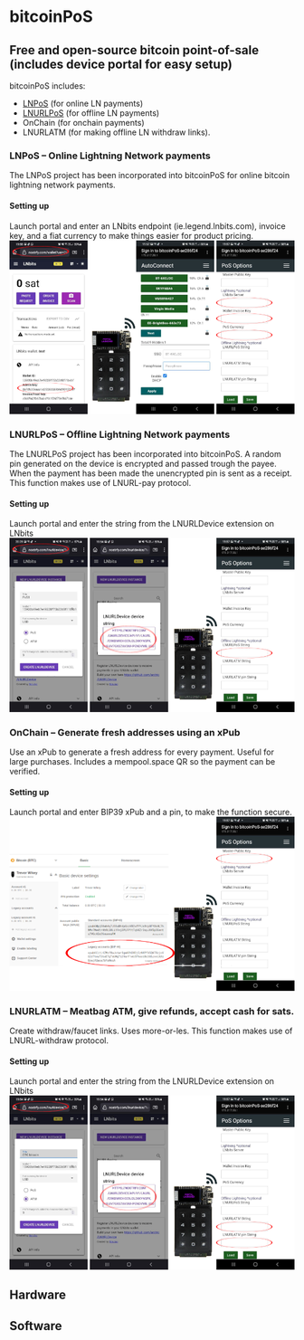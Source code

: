 
# bitcoinPoS 
## Free and open-source bitcoin point-of-sale (includes device portal for easy setup)

bitcoinPoS includes: 
* <a href="https://github.com/arcbtc/LNPoS">LNPoS</a> (for online LN payments)
* <a href="https://github.com/arcbtc/LNURLPoS">LNURLPoS</a> (for offline LN payments) 
* OnChain (for onchain payments)
* LNURLATM (for making offline LN withdraw links).

### LNPoS – Online Lightning Network payments
The LNPoS project has been incorporated into bitcoinPoS for online bitcoin lightning network payments. 

#### Setting up
Launch portal and enter an LNbits endpoint (ie.legend.lnbits.com), invoice key, and a fiat currency to make things easier for product pricing.
![Alt text](images/lnpos.png?raw=true "LNPoS")

### LNURLPoS – Offline Lightning Network payments
The LNURLPoS project has been incorporated into bitcoinPoS. A random pin generated on the device is encrypted and passed trough the payee. When the payment has been made the unencrypted pin is sent as a receipt. This function makes use of LNURL-pay protocol.

#### Setting up
Launch portal and enter the string from the LNURLDevice extension on LNbits
![Alt text](images/lnurlpos.png?raw=true "LNPoS")

### OnChain – Generate fresh addresses using an xPub
Use an xPub to generate a fresh address for every payment. Useful for large purchases. Includes a mempool.space QR so the payment can be verified. 

#### Setting up
Launch portal and enter BIP39 xPub and a pin, to make the function secure.
![Alt text](images/onchain.png?raw=true "LNPoS")

### LNURLATM – Meatbag ATM, give refunds, accept cash for sats.
Create withdraw/faucet links. Uses more-or-les. This function makes use of LNURL-withdraw protocol.

#### Setting up
Launch portal and enter the string from the LNURLDevice extension on LNbits
![Alt text](images/lnurlatm.png?raw=true "LNPoS")

## Hardware



## Software
